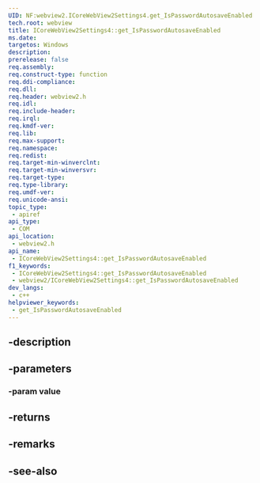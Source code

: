 ```yaml
---
UID: NF:webview2.ICoreWebView2Settings4.get_IsPasswordAutosaveEnabled
tech.root: webview
title: ICoreWebView2Settings4::get_IsPasswordAutosaveEnabled
ms.date: 
targetos: Windows
description: 
prerelease: false
req.assembly: 
req.construct-type: function
req.ddi-compliance: 
req.dll: 
req.header: webview2.h
req.idl: 
req.include-header: 
req.irql: 
req.kmdf-ver: 
req.lib: 
req.max-support: 
req.namespace: 
req.redist: 
req.target-min-winverclnt: 
req.target-min-winversvr: 
req.target-type: 
req.type-library: 
req.umdf-ver: 
req.unicode-ansi: 
topic_type:
 - apiref
api_type:
 - COM
api_location:
 - webview2.h
api_name:
 - ICoreWebView2Settings4::get_IsPasswordAutosaveEnabled
f1_keywords:
 - ICoreWebView2Settings4::get_IsPasswordAutosaveEnabled
 - webview2/ICoreWebView2Settings4::get_IsPasswordAutosaveEnabled
dev_langs:
 - c++
helpviewer_keywords:
 - get_IsPasswordAutosaveEnabled
---
```


## -description

## -parameters

### -param value

## -returns

## -remarks

## -see-also

